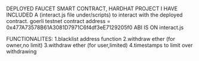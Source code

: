 DEPLOYED FAUCET SMART CONTRACT, HARDHAT PROJECT
I HAVE INCLUDED A (interact.js file under/scripts) to interact with the deployed contract.
goerli testnet contract address = 0x477A73578B61A3081D7971C6f4df3eE7129205f0
ABI IS ON interact.js

FUNCTIONALITES:
    1.blacklist address function
    2.withdraw ether (for owner,no limit)
    3.withdraw ether (for user,limited)
    4.timestamps to limit over withdrawing

